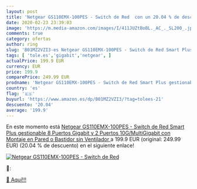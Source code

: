 ```yaml
---
layout: post
title: 'Netgear GS110EMX-100PES - Switch de Red  con un 20.04 % de descuento'
date: 2020-02-23 23:39:03
image: 'https://m.media-amazon.com/images/I/411JUZtBoBL._AC_._SL200_.jpg'
comments: true
category: ofertas
author: ring
slug: 'B01MZ2VZI3-es Netgear GS110EMX-100PES - Switch de Red Smart Plus...'
tags: [ 'tole.es','gigabit','netgear', ]
actualPrice: 199.9 EUR
currency: EUR
price: 199.9
comparePrice: 249.99 EUR
prodname: 'Netgear GS110EMX-100PES - Switch de Red Smart Plus gestionable  8 Puertos Gigabit y 2 Puertos 10G/MultiGigabit con Montaje en Pared o Bastidor  sin Ventilador '
country: 'es'
flag: '🇪🇸'
buyurl: 'https://www.amazon.es/dp/B01MZ2VZI3/?tag=tolees-21'
descuento: '20.04'
average: '199.9'
---
```


En este momento está [Netgear GS110EMX-100PES - Switch de Red Smart Plus gestionable  8 Puertos Gigabit y 2 Puertos 10G/MultiGigabit con Montaje en Pared o Bastidor  sin Ventilador ](https://www.amazon.es/dp/B01MZ2VZI3/?tag=tolees-21) a 199.9 EUR (original: 249.99 EUR) (20.04 %  de descuento) en el siguiente enlace!

[![Netgear GS110EMX-100PES - Switch de Red ](https://m.media-amazon.com/images/I/411JUZtBoBL._AC_._SL200_.jpg)](https://www.amazon.es/dp/B01MZ2VZI3/?tag=tolees-21)

🔎:


[🛒 Aquí!!!](https://www.amazon.es/dp/B01MZ2VZI3/?tag=tolees-21)
